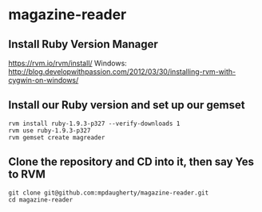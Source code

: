 magazine-reader
===============

## Install Ruby Version Manager

https://rvm.io/rvm/install/
Windows: http://blog.developwithpassion.com/2012/03/30/installing-rvm-with-cygwin-on-windows/

## Install our Ruby version and set up our gemset

    rvm install ruby-1.9.3-p327 --verify-downloads 1
    rvm use ruby-1.9.3-p327
    rvm gemset create magreader

## Clone the repository and CD into it, then say Yes to RVM

    git clone git@github.com:mpdaugherty/magazine-reader.git
    cd magazine-reader